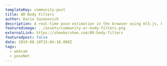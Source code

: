 ```yaml
---
templateKey: community-post
title: AR Body Filters
author: Daria Sazanovich
description: A real-time pose estimation in the browser using ml5.js, PoseNet model and fancy 3D objects. The project is based on the artist’s personal interest in tracking systems. Exploring the possibilities of facial and body recognition, playful body AR filters are just the shy reminders of how precisely machines see us moving.
featuredimage: ../assets/community-ar-body-filters.png
externalLink: https://sheeborshee.com/AR-body-filters
featuredpost: false
date: 2019-08-10T15:04:10.000Z
tags:
  - webcam
  - poseNet
---
```

